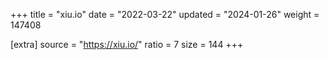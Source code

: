 +++
title = "xiu.io"
date = "2022-03-22"
updated = "2024-01-26"
weight = 147408

[extra]
source = "https://xiu.io/"
ratio = 7
size = 144
+++
